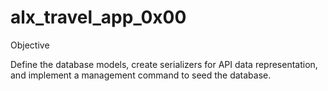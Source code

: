 # alx_travel_app_0x00
Objective

Define the database models, create serializers for API data representation, and implement a management command to seed the database.